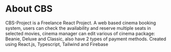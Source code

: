 # About CBS

CBS-Project is a Freelance React Project. A web based cinema booking system, users can check the availability and reserve multiple seats in selected movies, cinema manager can edit various of cinema package: Beanie, Deluxe and Classic, also have 2 types of payment methods. Created using React.js, Typescript, Tailwind and Firebase
